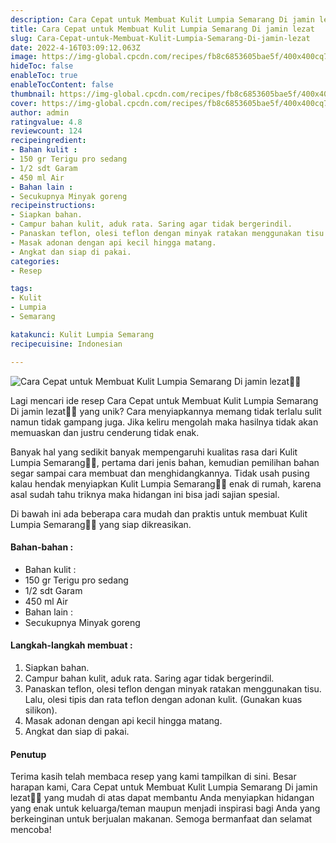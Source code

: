 ```yaml
---
description: Cara Cepat untuk Membuat Kulit Lumpia Semarang Di jamin lezat"
title: Cara Cepat untuk Membuat Kulit Lumpia Semarang Di jamin lezat
slug: Cara-Cepat-untuk-Membuat-Kulit-Lumpia-Semarang-Di-jamin-lezat
date: 2022-4-16T03:09:12.063Z
image: https://img-global.cpcdn.com/recipes/fb8c6853605bae5f/400x400cq70/photo.jpg
hideToc: false
enableToc: true
enableTocContent: false
thumbnail: https://img-global.cpcdn.com/recipes/fb8c6853605bae5f/400x400cq70/photo.jpg
cover: https://img-global.cpcdn.com/recipes/fb8c6853605bae5f/400x400cq70/photo.jpg
author: admin
ratingvalue: 4.8
reviewcount: 124
recipeingredient:
- Bahan kulit :
- 150 gr Terigu pro sedang
- 1/2 sdt Garam
- 450 ml Air
- Bahan lain :
- Secukupnya Minyak goreng
recipeinstructions:
- Siapkan bahan.
- Campur bahan kulit, aduk rata. Saring agar tidak bergerindil.
- Panaskan teflon, olesi teflon dengan minyak ratakan menggunakan tisu. Lalu, olesi tipis dan rata teflon dengan adonan kulit. (Gunakan kuas silikon).
- Masak adonan dengan api kecil hingga matang.
- Angkat dan siap di pakai.
categories:
- Resep

tags:
- Kulit
- Lumpia
- Semarang

katakunci: Kulit Lumpia Semarang
recipecuisine: Indonesian

---
```


![Cara Cepat untuk Membuat Kulit Lumpia Semarang Di jamin lezat👩‍🍳](https://img-global.cpcdn.com/recipes/fb8c6853605bae5f/400x400cq70/photo.jpg)

Lagi mencari ide resep Cara Cepat untuk Membuat Kulit Lumpia Semarang Di jamin lezat👩‍🍳 yang unik? Cara menyiapkannya memang tidak terlalu sulit namun tidak gampang juga. Jika keliru mengolah maka hasilnya tidak akan memuaskan dan justru cenderung tidak enak.

Banyak hal yang sedikit banyak mempengaruhi kualitas rasa dari Kulit Lumpia Semarang👩‍🍳, pertama dari jenis bahan, kemudian pemilihan bahan segar sampai cara membuat dan menghidangkannya. Tidak usah pusing kalau hendak menyiapkan Kulit Lumpia Semarang👩‍🍳 enak di rumah, karena asal sudah tahu triknya maka hidangan ini bisa jadi sajian spesial.

Di bawah ini ada beberapa cara mudah dan praktis untuk membuat Kulit Lumpia Semarang👩‍🍳 yang siap dikreasikan.

<!--inarticleads1-->

#### Bahan-bahan :

- Bahan kulit :
- 150 gr Terigu pro sedang
- 1/2 sdt Garam
- 450 ml Air
- Bahan lain :
- Secukupnya Minyak goreng

<!--inarticleads2-->

#### Langkah-langkah membuat :

1. Siapkan bahan.
1. Campur bahan kulit, aduk rata. Saring agar tidak bergerindil.
1. Panaskan teflon, olesi teflon dengan minyak ratakan menggunakan tisu. Lalu, olesi tipis dan rata teflon dengan adonan kulit. (Gunakan kuas silikon).
1. Masak adonan dengan api kecil hingga matang.
1. Angkat dan siap di pakai.

#### Penutup

Terima kasih telah membaca resep yang kami tampilkan di sini. Besar harapan kami, Cara Cepat untuk Membuat Kulit Lumpia Semarang Di jamin lezat👩‍🍳 yang mudah di atas dapat membantu Anda menyiapkan hidangan yang enak untuk keluarga/teman maupun menjadi inspirasi bagi Anda yang berkeinginan untuk berjualan makanan. Semoga bermanfaat dan selamat mencoba!